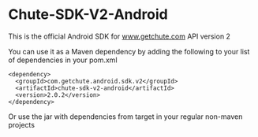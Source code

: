 Chute-SDK-V2-Android
====================

This is the official Android SDK for www.getchute.com API version 2


You can use it as a Maven dependency by adding the following to your list of dependencies in your pom.xml

    <dependency>
      <groupId>com.getchute.android.sdk.v2</groupId>
      <artifactId>chute-sdk-v2-android</artifactId>
      <version>2.0.2</version>
    </dependency>


Or use the jar with dependencies from target in your regular non-maven projects